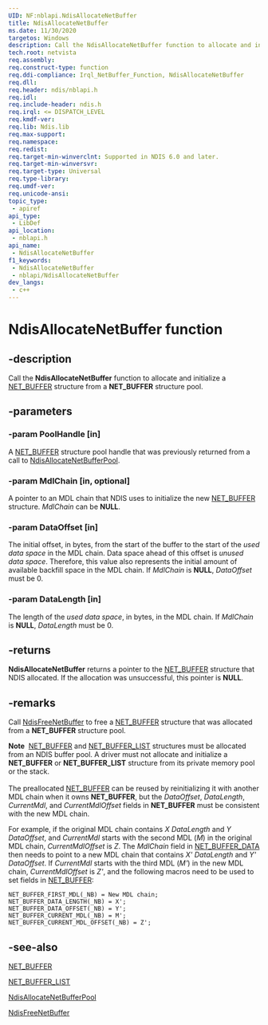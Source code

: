 ```yaml
---
UID: NF:nblapi.NdisAllocateNetBuffer
title: NdisAllocateNetBuffer
ms.date: 11/30/2020
targetos: Windows
description: Call the NdisAllocateNetBuffer function to allocate and initialize a NET_BUFFER structure from a NET_BUFFER structure pool.
tech.root: netvista
req.assembly: 
req.construct-type: function
req.ddi-compliance: Irql_NetBuffer_Function, NdisAllocateNetBuffer
req.dll: 
req.header: ndis/nblapi.h
req.idl: 
req.include-header: ndis.h
req.irql: <= DISPATCH_LEVEL
req.kmdf-ver: 
req.lib: Ndis.lib
req.max-support: 
req.namespace: 
req.redist: 
req.target-min-winverclnt: Supported in NDIS 6.0 and later.
req.target-min-winversvr: 
req.target-type: Universal
req.type-library: 
req.umdf-ver: 
req.unicode-ansi: 
topic_type:
 - apiref
api_type:
 - LibDef
api_location:
 - nblapi.h
api_name:
 - NdisAllocateNetBuffer
f1_keywords:
 - NdisAllocateNetBuffer
 - nblapi/NdisAllocateNetBuffer
dev_langs:
 - c++
---
```


# NdisAllocateNetBuffer function


## -description

Call the 
  <b>NdisAllocateNetBuffer</b> function to allocate and initialize a 
  <a href="/windows-hardware/drivers/ddi/nbl/ns-nbl-net_buffer">NET_BUFFER</a> structure from a <b>NET_BUFFER</b> structure
  pool.

## -parameters

### -param PoolHandle [in]


A <a href="/windows-hardware/drivers/ddi/nbl/ns-nbl-net_buffer">NET_BUFFER</a> structure pool handle that was previously returned from a call to 
     <a href="/windows-hardware/drivers/ddi/ndis/nf-ndis-ndisallocatenetbufferpool">
     NdisAllocateNetBufferPool</a>.

### -param MdlChain [in, optional]


A pointer to an MDL chain that NDIS uses to initialize the new <a href="/windows-hardware/drivers/ddi/nbl/ns-nbl-net_buffer">NET_BUFFER</a> structure. 
     <i>MdlChain</i> can be <b>NULL</b>.

### -param DataOffset [in]


The initial offset, in bytes, from the start of the buffer to the start of the 
     <i>used data space</i> in the MDL chain. Data space ahead of this offset is 
     <i>unused data space</i>. Therefore, this value also represents the initial amount of available backfill
     space in the MDL chain. If 
     <i>MdlChain</i> is <b>NULL</b>, 
     <i>DataOffset</i> must be 0.

### -param DataLength [in]


The length of the 
     <i>used data space</i>, in bytes, in the MDL chain. If 
     <i>MdlChain</i> is <b>NULL</b>, 
     <i>DataLength</i> must be 0.

## -returns

<b>NdisAllocateNetBuffer</b> returns a pointer to the <a href="/windows-hardware/drivers/ddi/nbl/ns-nbl-net_buffer">NET_BUFFER</a> structure that NDIS allocated. If the
     allocation was unsuccessful, this pointer is <b>NULL</b>.

## -remarks

Call 
    <a href="/windows-hardware/drivers/ddi/ndis/nf-ndis-ndisfreenetbuffer">NdisFreeNetBuffer</a> to free a 
    <a href="/windows-hardware/drivers/ddi/nbl/ns-nbl-net_buffer">NET_BUFFER</a> structure that was allocated from a
    <b>NET_BUFFER</b> structure pool.

<div class="alert"><b>Note</b>  <a href="/windows-hardware/drivers/ddi/nbl/ns-nbl-net_buffer">NET_BUFFER</a> and 
    <a href="/windows-hardware/drivers/ddi/nbl/ns-nbl-net_buffer_list">NET_BUFFER_LIST</a> structures must be allocated
    from an NDIS buffer pool. A driver must not allocate and initialize a <b>NET_BUFFER</b> or <b>NET_BUFFER_LIST</b>
    structure from its private memory pool or the stack.</div>
<div> </div>
The preallocated <a href="/windows-hardware/drivers/ddi/nbl/ns-nbl-net_buffer">NET_BUFFER</a> can be reused by reinitializing it with another MDL chain when it owns
    <b>NET_BUFFER</b>, but the 
    <i>DataOffset</i>, 
    <i>DataLength</i>, 
    <i>CurrentMdl</i>, and 
    <i>CurrentMdlOffset</i> fields in <b>NET_BUFFER</b> must be consistent with the new MDL chain.

For example, if the original MDL chain contains <i>X</i>
<i>DataLength</i> and <i>Y</i>
<i>DataOffset</i>, and 
    <i>CurrentMdl</i> starts with the second MDL (<i>M</i>) in the original MDL chain, 
    <i>CurrentMdlOffset</i> is <i>Z</i>. The 
    <i>MdlChain</i> field in <a href="/windows-hardware/drivers/ddi/nbl/ns-nbl-net_buffer_data">NET_BUFFER_DATA</a> then needs to point to a new MDL chain that contains <i>X'</i>
<i>DataLength</i> and <i>Y'</i>
<i>DataOffset</i>. If 
    <i>CurrentMdl</i> starts with the third MDL (<i>M'</i>) in the new MDL chain, 
    <i>CurrentMdlOffset</i> is <i>Z'</i>, and the following macros need to be used to set fields in <a href="/windows-hardware/drivers/ddi/nbl/ns-nbl-net_buffer">NET_BUFFER</a>:


```
NET_BUFFER_FIRST_MDL(_NB) = New MDL chain;
NET_BUFFER_DATA_LENGTH(_NB) = X';
NET_BUFFER_DATA_OFFSET(_NB) = Y';
NET_BUFFER_CURRENT_MDL(_NB) = M';
NET_BUFFER_CURRENT_MDL_OFFSET(_NB) = Z';
```


## -see-also

<a href="/windows-hardware/drivers/ddi/nbl/ns-nbl-net_buffer">NET_BUFFER</a>



<a href="/windows-hardware/drivers/ddi/nbl/ns-nbl-net_buffer_list">NET_BUFFER_LIST</a>



<a href="/windows-hardware/drivers/ddi/ndis/nf-ndis-ndisallocatenetbufferpool">NdisAllocateNetBufferPool</a>



<a href="/windows-hardware/drivers/ddi/ndis/nf-ndis-ndisfreenetbuffer">NdisFreeNetBuffer</a>
